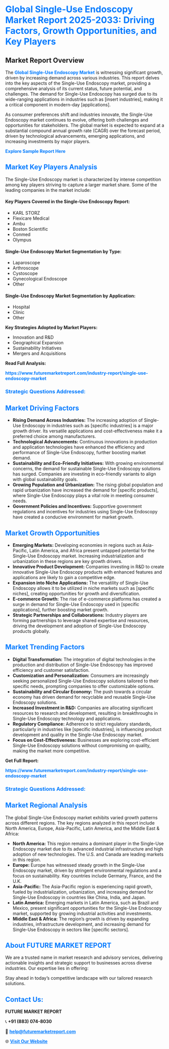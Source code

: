 <h1 style="color: #007BFF;">Global Single-Use Endoscopy Market Report 2025-2033: Driving Factors, Growth Opportunities, and Key Players</h1>

<section id="overview">
<h2>Market Report Overview</h2>
<p>The <a href="https://www.futuremarketreport.com/industry-report/single-use-endoscopy-market" style="color: #007BFF; text-decoration: none;"><strong>Global Single-Use Endoscopy Market</strong></a> is witnessing significant growth, driven by increasing demand across various industries. This report delves into the key aspects of the Single-Use Endoscopy market, providing a comprehensive analysis of its current status, future potential, and challenges. The demand for Single-Use Endoscopy has surged due to its wide-ranging applications in industries such as [insert industries], making it a critical component in modern-day [applications].</p>
<p>As consumer preferences shift and industries innovate, the Single-Use Endoscopy market continues to evolve, offering both challenges and opportunities for stakeholders. The global market is expected to expand at a substantial compound annual growth rate (CAGR) over the forecast period, driven by technological advancements, emerging applications, and increasing investments by major players.</p>
</section>

<section id="overview">
<p><a href="https://www.futuremarketreport.com/request-sample/reportId=79902" style="color: #007BFF; text-decoration: none;"><strong>Explore Sample Report Here</strong></a></p>
</section>

<section id="key-players">
<h2 style="color: #007BFF;">Market Key Players Analysis</h2>
<p>The Single-Use Endoscopy market is characterized by intense competition among key players striving to capture a larger market share. Some of the leading companies in the market include:</p>
<h4>Key Players Covered in the Single-Use Endoscopy Report:</h4>
<ul><li>KARL STORZ</li><li>Flexicare Medical</li><li>Ambu</li><li>Boston Scientific</li><li>Conmed</li><li>Olympus</li></ul>
<h4>Single-Use Endoscopy Market Segmentation by Type:</h4>
<ul><li>Laparoscope</li><li>Arthroscope</li><li>Cystoscope</li><li>Gynecological Endoscope</li><li>Other</li></ul>

<h4>Single-Use Endoscopy Market Segmentation by Application:</h4>
<ul><li>Hospital</li><li>Clinic</li><li>Other</li></ul>
<p><strong>Key Strategies Adopted by Market Players:</strong></p>
<ul>
<li>Innovation and R&D</li>
<li>Geographical Expansion</li>
<li>Sustainability Initiatives</li>
<li>Mergers and Acquisitions</li>
</ul>
</section>

<section>
<p><strong>Read Full Analysis: </strong></p><a href="https://www.futuremarketreport.com/industry-report/single-use-endoscopy-market" style="color: #007BFF; text-decoration: none;"><strong>https://www.futuremarketreport.com/industry-report/single-use-endoscopy-market</strong></a>
<h3 style="color: #007BFF;">Strategic Questions Addressed:</h3>
</section>

<section id="driving-factors">
<h2 style="color: #007BFF;">Market Driving Factors</h2>
<ul>
<li><strong>Rising Demand Across Industries:</strong> The increasing adoption of Single-Use Endoscopy in industries such as [specific industries] is a major growth driver. Its versatile applications and cost-effectiveness make it a preferred choice among manufacturers.</li>
<li><strong>Technological Advancements:</strong> Continuous innovations in production and application technologies have enhanced the efficiency and performance of Single-Use Endoscopy, further boosting market demand.</li>
<li><strong>Sustainability and Eco-Friendly Initiatives:</strong> With growing environmental concerns, the demand for sustainable Single-Use Endoscopy solutions has surged. Companies are investing in eco-friendly variants to align with global sustainability goals.</li>
<li><strong>Growing Population and Urbanization:</strong> The rising global population and rapid urbanization have increased the demand for [specific products], where Single-Use Endoscopy plays a vital role in meeting consumer needs.</li>
<li><strong>Government Policies and Incentives:</strong> Supportive government regulations and incentives for industries using Single-Use Endoscopy have created a conducive environment for market growth.</li>
</ul>
</section>

<section id="growth-opportunities">
<h2 style="color: #007BFF;">Market Growth Opportunities</h2>
<ul>
<li><strong>Emerging Markets:</strong> Developing economies in regions such as Asia-Pacific, Latin America, and Africa present untapped potential for the Single-Use Endoscopy market. Increasing industrialization and urbanization in these regions are key growth drivers.</li>
<li><strong>Innovative Product Development:</strong> Companies investing in R&D to create innovative Single-Use Endoscopy products with enhanced features and applications are likely to gain a competitive edge.</li>
<li><strong>Expansion into Niche Applications:</strong> The versatility of Single-Use Endoscopy allows it to be utilized in niche markets such as [specific niches], creating opportunities for growth and diversification.</li>
<li><strong>E-commerce Growth:</strong> The rise of e-commerce platforms has created a surge in demand for Single-Use Endoscopy used in [specific applications], further boosting market growth.</li>
<li><strong>Strategic Partnerships and Collaborations:</strong> Industry players are forming partnerships to leverage shared expertise and resources, driving the development and adoption of Single-Use Endoscopy products globally.</li>
</ul>
</section>

<section id="trending-factors">
<h2 style="color: #007BFF;">Market Trending Factors</h2>
<ul>
<li><strong>Digital Transformation:</strong> The integration of digital technologies in the production and distribution of Single-Use Endoscopy has improved efficiency and customer satisfaction.</li>
<li><strong>Customization and Personalization:</strong> Consumers are increasingly seeking personalized Single-Use Endoscopy solutions tailored to their specific needs, prompting companies to offer customizable options.</li>
<li><strong>Sustainability and Circular Economy:</strong> The push towards a circular economy has driven demand for recyclable and reusable Single-Use Endoscopy solutions.</li>
<li><strong>Increased Investment in R&D:</strong> Companies are allocating significant resources to research and development, resulting in breakthroughs in Single-Use Endoscopy technology and applications.</li>
<li><strong>Regulatory Compliance:</strong> Adherence to strict regulatory standards, particularly in industries like [specific industries], is influencing product development and quality in the Single-Use Endoscopy market.</li>
<li><strong>Focus on Cost-Effectiveness:</strong> Businesses are exploring cost-efficient Single-Use Endoscopy solutions without compromising on quality, making the market more competitive.</li>
</ul>
</section>

<section>
<p><strong>Get Full Report: </strong></p><a href="https://www.futuremarketreport.com/industry-report/single-use-endoscopy-market" style="color: #007BFF; text-decoration: none;"><strong>https://www.futuremarketreport.com/industry-report/single-use-endoscopy-market</strong></a>
<h3 style="color: #007BFF;">Strategic Questions Addressed:</h3>
</section>


<section id="regional-analysis">
<h2 style="color: #007BFF;">Market Regional Analysis</h2>
<p>The global Single-Use Endoscopy market exhibits varied growth patterns across different regions. The key regions analyzed in this report include North America, Europe, Asia-Pacific, Latin America, and the Middle East & Africa:</p>
<ul>
<li><strong>North America:</strong> This region remains a dominant player in the Single-Use Endoscopy market due to its advanced industrial infrastructure and high adoption of new technologies. The U.S. and Canada are leading markets in this region.</li>
<li><strong>Europe:</strong> Europe has witnessed steady growth in the Single-Use Endoscopy market, driven by stringent environmental regulations and a focus on sustainability. Key countries include Germany, France, and the U.K.</li>
<li><strong>Asia-Pacific:</strong> The Asia-Pacific region is experiencing rapid growth, fueled by industrialization, urbanization, and increasing demand for Single-Use Endoscopy in countries like China, India, and Japan.</li>
<li><strong>Latin America:</strong> Emerging markets in Latin America, such as Brazil and Mexico, present significant opportunities for the Single-Use Endoscopy market, supported by growing industrial activities and investments.</li>
<li><strong>Middle East & Africa:</strong> The region’s growth is driven by expanding industries, infrastructure development, and increasing demand for Single-Use Endoscopy in sectors like [specific sectors].</li>
</ul>
</section>

<footer>
<h2 style="color: #007BFF;">About FUTURE MARKET REPORT</h2>
<p>We are a trusted name in market research and advisory services, delivering actionable insights and strategic support to businesses across diverse industries. Our expertise lies in offering:</p>

<p>Stay ahead in today’s competitive landscape with our tailored research solutions.</p>

<h2 style="color: #007BFF;">Contact Us:</h2>
<p><strong>FUTURE MARKET REPORT</strong></p>
<p>📞 <strong>+91 (883) 074-8030</strong></p>
<p>📧 <strong><a href="mailto:help@futuremarketreport.com" style="color: #007BFF;">help@futuremarketreport.com</a></strong></p>
<p>🌐 <strong><a href="https://www.futuremarketreport.com/" style="color: #007BFF;">Visit Our Website</a></strong></p>
</footer>